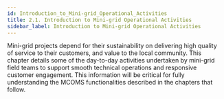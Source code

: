 ```yaml
---
id: Introduction_to_Mini-grid_Operational_Activities
title: 2.1. Introduction to Mini-grid Operational Activities
sidebar_label: Introduction to Mini-grid Operational Activities
---
```


Mini-grid projects depend for their sustainability on delivering high quality of service to their customers, and value to the local community. This chapter details some of the day-to-day activities undertaken by mini-grid field teams to support smooth technical operations and responsive customer engagement. This information will be critical for fully understanding the MCOMS functionalities described in the chapters that follow.